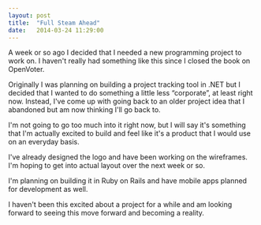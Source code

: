 ```yaml
---
layout: post
title:  "Full Steam Ahead"
date:   2014-03-24 11:29:00
---
```


A week or so ago I decided that I needed a new programming project to work on. I haven't really had something like this since I closed the book on OpenVoter.

Originally I was planning on building a project tracking tool in .NET but I decided that I wanted to do something a little less “corporate”, at least right now. Instead, I've come up with going back to an older project idea that I abandoned but am now thinking I'll go back to.

I'm not going to go too much into it right now, but I will say it's something that I'm actually excited to build and feel like it's a product that I would use on an everyday basis.

I've already designed the logo and have been working on the wireframes. I'm hoping to get into actual layout over the next week or so.

I'm planning on building it in Ruby on Rails and have mobile apps planned for development as well.

I haven't been this excited about a project for a while and am looking forward to seeing this move forward and becoming a reality.